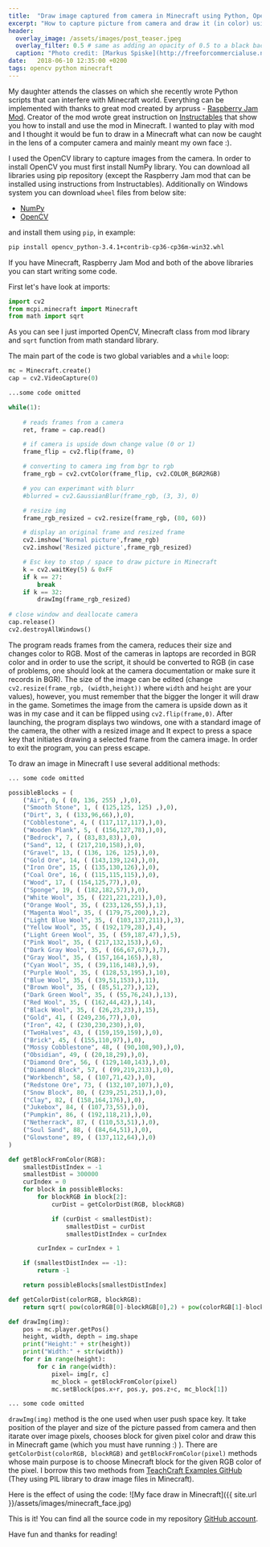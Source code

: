 ```yaml
---
title:  "Draw image captured from camera in Minecraft using Python, OpenCV and Raspberry Jam Mod for Minecraft. "
excerpt: "How to capture picture from camera and draw it (in color) using multiple different blocks in Minecraft game."
header:
  overlay_image: /assets/images/post_teaser.jpeg
  overlay_filter: 0.5 # same as adding an opacity of 0.5 to a black background
  caption: "Photo credit: [Markus Spiske](http://freeforcommercialuse.net)"
date:   2018-06-10 12:35:00 +0200
tags: opencv python minecraft
---
```

My daughter attends the classes on which she recently wrote Python scripts that can interfere with Minecraft world. Everything can be implemented with thanks to great mod created by arpruss - [Raspberry Jam Mod](https://github.com/arpruss/raspberryjammod). Creator of the mod wrote great instruction on [Instructables](http://www.instructables.com/id/Python-coding-for-Minecraft/) that show you how to install and use the mod in Minecraft. 
I wanted to play with mod and I thought it would be fun to draw in a Minecraft what can now be caught in the lens of a computer camera and mainly meant my own face :).

I used the OpenCV library to capture images from the camera. In order to install OpenCV you must first install NumPy library. You can download all libraries using pip repository (except the Raspberry Jam mod that can be installed using instructions from Instructables). Additionally on Windows system you can download `wheel` files from below site:
 - [NumPy](https://www.lfd.uci.edu/~gohlke/pythonlibs/#numpy)
 - [OpenCV](https://www.lfd.uci.edu/~gohlke/pythonlibs/#opencv)

and install them using `pip`, in example:
~~~ bash
pip install opencv_python‑3.4.1+contrib‑cp36‑cp36m‑win32.whl
~~~

If you have Minecraft, Raspberry Jam Mod and both of the above libraries you can start writing some code.

First let's have look at imports:

~~~ python
import cv2 
from mcpi.minecraft import Minecraft
from math import sqrt
~~~
As you can see I just imported OpenCV, Minecraft class from mod library and `sqrt` function from math standard library.

The main part of the code is two global variables and a `while` loop:
~~~ python
mc = Minecraft.create()
cap = cv2.VideoCapture(0)

...some code omitted

while(1):
 
    # reads frames from a camera
    ret, frame = cap.read()

    # if camera is upside down change value (0 or 1)
    frame_flip = cv2.flip(frame, 0)

    # converting to camera img from bgr to rgb
    frame_rgb = cv2.cvtColor(frame_flip, cv2.COLOR_BGR2RGB)

    # you can experimant with blurr
    #blurred = cv2.GaussianBlur(frame_rgb, (3, 3), 0)

    # resize img
    frame_rgb_resized = cv2.resize(frame_rgb, (80, 60)) 

    # display an original frame and resized frame
    cv2.imshow('Normal picture',frame_rgb)
    cv2.imshow('Resized picture',frame_rgb_resized)

    # Esc key to stop / space to draw picture in Minecraft
    k = cv2.waitKey(5) & 0xFF
    if k == 27:
        break
    if k == 32:
        drawImg(frame_rgb_resized)
 
# close window and deallocate camera
cap.release()
cv2.destroyAllWindows() 
~~~

The program reads frames from the camera, reduces their size and changes color to RGB. Most of the cameras in laptops are recorded in BGR color and in order to use the script, it should be converted to RGB (in case of problems, one should look at the camera documentation or make sure it records in BGR). The size of the image can be edited (change `cv2.resize(frame_rgb, (width,height))` where `width` and `height` are your values), however, you must remember that the bigger the longer it will draw in the game. Sometimes the image from the camera is upside down as it was in my case and it can be flipped using `cv2.flip(frame,0)`.
After launching, the program displays two windows, one with a standard image of the camera, the other with a resized image and It expect to press a space key that initiates drawing a selected frame from the camera image. In order to exit the program, you can press escape.

To draw an image in Minecraft I use several additional methods:

~~~ python
... some code omitted

possibleBlocks = (
    ("Air", 0, ( (0, 136, 255) ,),0),
    ("Smooth Stone", 1, ( (125,125, 125) ,),0),
    ("Dirt", 3, ( (133,96,66),),0),
    ("Cobblestone", 4, ( (117,117,117),),0),
    ("Wooden Plank", 5, ( (156,127,78),),0),
    ("Bedrock", 7, ( (83,83,83),),0),
    ("Sand", 12, ( (217,210,158),),0),
    ("Gravel", 13, ( (136, 126, 125),),0),
    ("Gold Ore", 14, ( (143,139,124),),0),
    ("Iron Ore", 15, ( (135,130,126),),0),
    ("Coal Ore", 16, ( (115,115,115),),0),
    ("Wood", 17, ( (154,125,77),),0),
    ("Sponge", 19, ( (182,182,57),),0),
    ("White Wool", 35, ( (221,221,221),),0),
    ("Orange Wool", 35, ( (233,126,55),),1),
    ("Magenta Wool", 35, ( (179,75,200),),2),
    ("Light Blue Wool", 35, ( (103,137,211),),3),
    ("Yellow Wool", 35, ( (192,179,28),),4),
    ("Light Green Wool", 35, ( (59,187,47),),5),
    ("Pink Wool", 35, ( (217,132,153),),6),
    ("Dark Gray Wool", 35, ( (66,67,67),),7),
    ("Gray Wool", 35, ( (157,164,165),),8),
    ("Cyan Wool", 35, ( (39,116,148),),9),
    ("Purple Wool", 35, ( (128,53,195),),10),
    ("Blue Wool", 35, ( (39,51,153),),11),
    ("Brown Wool", 35, ( (85,51,27),),12),
    ("Dark Green Wool", 35, ( (55,76,24),),13),
    ("Red Wool", 35, ( (162,44,42),),14),
    ("Black Wool", 35, ( (26,23,23),),15),
    ("Gold", 41, ( (249,236,77),),0),
    ("Iron", 42, ( (230,230,230),),0),
    ("TwoHalves", 43, ( (159,159,159),),0),
    ("Brick", 45, ( (155,110,97),),0),
    ("Mossy Cobblestone", 48, ( (90,108,90),),0),
    ("Obsidian", 49, ( (20,18,29),),0),
    ("Diamond Ore", 56, ( (129,140,143),),0),
    ("Diamond Block", 57, ( (99,219,213),),0),
    ("Workbench", 58, ( (107,71,42),),0),
    ("Redstone Ore", 73, ( (132,107,107),),0),
    ("Snow Block", 80, ( (239,251,251),),0),
    ("Clay", 82, ( (158,164,176),),0),
    ("Jukebox", 84, ( (107,73,55),),0),
    ("Pumpkin", 86, ( (192,118,21),),0),
    ("Netherrack", 87, ( (110,53,51),),0),
    ("Soul Sand", 88, ( (84,64,51),),0),
    ("Glowstone", 89, ( (137,112,64),),0)
)

def getBlockFromColor(RGB):
	smallestDistIndex = -1
	smallestDist = 300000
	curIndex = 0
	for block in possibleBlocks:
		for blockRGB in block[2]:
			curDist = getColorDist(RGB, blockRGB)

			if (curDist < smallestDist):
				smallestDist = curDist
				smallestDistIndex = curIndex

		curIndex = curIndex + 1

	if (smallestDistIndex == -1):
		return -1

	return possibleBlocks[smallestDistIndex]

def getColorDist(colorRGB, blockRGB):
	return sqrt( pow(colorRGB[0]-blockRGB[0],2) + pow(colorRGB[1]-blockRGB[1],2) + pow(colorRGB[2]-blockRGB[2],2))

def drawImg(img):
    pos = mc.player.getPos()
    height, width, depth = img.shape
    print("Height:" + str(height))
    print("Width:" + str(width))
    for r in range(height):
        for c in range(width):
            pixel= img[r, c]
            mc_block = getBlockFromColor(pixel)
            mc.setBlock(pos.x+r, pos.y, pos.z+c, mc_block[1])

... some code omitted
~~~
`drawImg(img)` method is the one used when user push space key. It take position of the player and size of the picture passed from camera and then itarate over image pixels, chooses block for given pixel color and draw this in Minecraft game (which you must have running :) ). 
There are `getColorDist(colorRGB, blockRGB)` and `getBlockFromColor(pixel)` methods whose main purpose is to choose Minecraft block for the given RGB color of the pixel. I borrow this two methods from [TeachCraft Examples GitHub](https://github.com/TeachCraft/TeachCraft-Examples/blob/master/examples/mcpi_pixel_art.py) (They using PIL library to draw image files in Minecraft).

Here is the effect of using the code:
 ![My face draw in Minecraft]({{ site.url }}/assets/images/minecraft_face.jpg)

This is it! You can find all the source code in my repository [GitHub account](https://github.com/k0staa/Code-Addict-Repos/tree/master/minecraft-camera-drawing). 

Have fun and thanks for reading!

